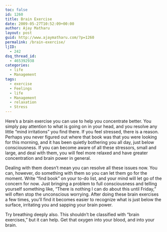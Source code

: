 ```yaml
---
toc: false
id: 1260
title: Brain Exercise
date: 2009-05-27T10:52:09+00:00
author: Ajay Matharu
layout: post
guid: http://www.ajaymatharu.com/?p=1260
permalink: /brain-exercise/
ljID:
  - 242
dsq_thread_id:
  - 465392938
categories:
  - life
  - Management
tags:
  - exercise
  - Feelings
  - life
  - Management
  - relaxation
  - Stress
---
```

Here&#8217;s a brain exercise you can use to help you concentrate better. You simply pay attention to what is going on in your head, and you resolve any little &#8220;mind irritations&#8221; you find there. If you feel stressed, there is a reason. Perhaps you never figured out where that book was that you were looking for this morning, and it has been quietly bothering you all day, just below consciousness. If you can become aware of all these stressors, small and large, and deal with them, you will feel more relaxed and have greater concentration and brain power in general.

Dealing with them doesn&#8217;t mean you can resolve all these issues now. You can, however, do something with them so you can let them go for the moment. Write &#8220;find book&#8221; on your to-do list, and your mind will let go of the concern for now. Just bringing a problem to full consciousness and telling yourself something like, &#8220;There is nothing I can do about this until Friday,&#8221; will often stop the unconscious worrying. After doing these brain exercises a few times, you&#8217;ll find it becomes easier to recognize what is just below the surface, irritating you and sapping your brain power.

Try breathing deeply also. This shouldn&#8217;t be classified with &#8220;brain exercises,&#8221; but it can help. Get that oxygen into your blood, and into your brain.
